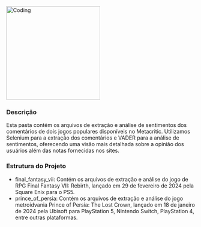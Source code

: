 <img align="center" alt="Coding" width="250" src="https://64.media.tumblr.com/d564e8473785a34df7070831f8624af6/b291a4cf6bd0de8a-69/s540x810/7bb07836f47ebf47d556f49a17dd9a8a18577609.gif">

### Descrição
Esta pasta contém os arquivos de extração e análise de sentimentos dos comentários de dois jogos populares disponíveis no Metacritic. Utilizamos Selenium para a extração dos comentários e VADER para a análise de sentimentos, oferecendo uma visão mais detalhada sobre a opinião dos usuários além das notas fornecidas nos sites.

### Estrutura do Projeto
- final_fantasy_vii: Contém os arquivos de extração e análise do jogo de RPG Final Fantasy VII: Rebirth, lançado em 29 de fevereiro de 2024 pela Square Enix para o PS5.
- prince_of_persia: Contém os arquivos de extração e análise do jogo metroidvania Prince of Persia: The Lost Crown, lançado em 18 de janeiro de 2024 pela Ubisoft para PlayStation 5, Nintendo Switch, PlayStation 4, entre outras plataformas.
